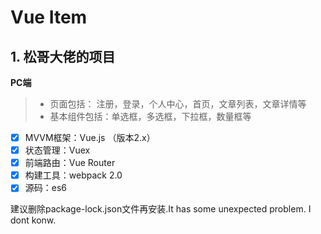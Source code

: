 # Vue Item
## 1. 松哥大佬的项目
**PC端**
> * 页面包括： 注册，登录，个人中心，首页，文章列表，文章详情等
> * 基本组件包括：单选框，多选框，下拉框，数量框等

- [x]  MVVM框架：Vue.js （版本2.x）
- [x]  状态管理：Vuex
- [x]  前端路由：Vue Router
- [x]  构建工具：webpack 2.0
- [x]  源码：es6

建议删除package-lock.json文件再安装.It has some unexpected problem. I dont konw.


